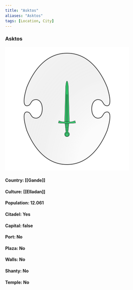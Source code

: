 ```yaml
---
title: "Asktos"
aliases: "Asktos"
tags: [Location, City]
---
```

### Asktos
![](attachment/c26c01c91661f3bf1c15f006f336186c.svg)

#### Country: [[Gande]]

#### Culture: [[Elladan]]

#### Population: 12.061

#### Citadel: Yes

#### Capital: false

#### Port: No

#### Plaza: No

#### Walls: No

#### Shanty: No

#### Temple: No

